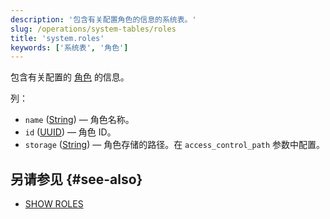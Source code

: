 ```yaml
---
description: '包含有关配置角色的信息的系统表。'
slug: /operations/system-tables/roles
title: 'system.roles'
keywords: ['系统表', '角色']
---
```


包含有关配置的 [角色](../../guides/sre/user-management/index.md#role-management) 的信息。

列：

- `name` ([String](../../sql-reference/data-types/string.md)) — 角色名称。
- `id` ([UUID](../../sql-reference/data-types/uuid.md)) — 角色 ID。
- `storage` ([String](../../sql-reference/data-types/string.md)) — 角色存储的路径。在 `access_control_path` 参数中配置。

## 另请参见 {#see-also}

- [SHOW ROLES](/sql-reference/statements/show#show-roles)
